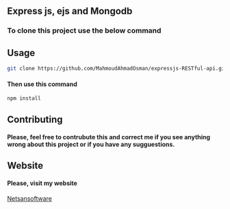 ## Express js, ejs and Mongodb
### To clone this project use the below command

## Usage

```bash
git clone https://github.com/MahmoudAhmadOsman/expressjs-RESTful-api.git
```

#### Then use this command

```bash
npm install
```


## Contributing
#### Please, feel free to contrubute this and correct me if you see anything wrong about this project or if you have any sugguestions. 



## Website
#### Please, visit my website
[Netsansoftware](https://www.netsansoftware.com/)